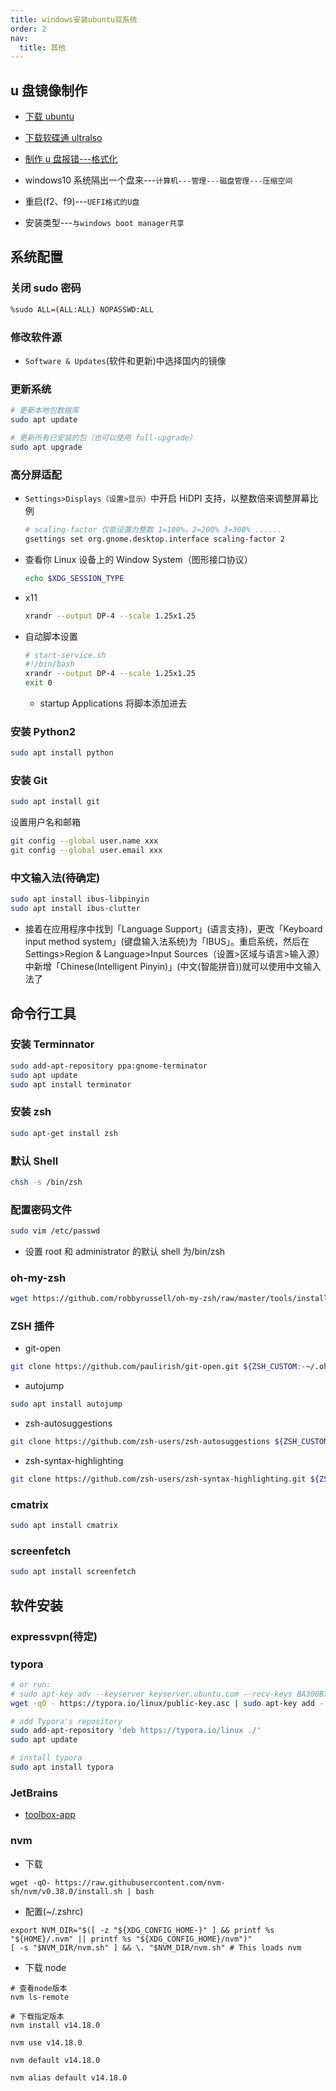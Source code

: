 ```yaml
---
title: windows安装ubuntu双系统
order: 2
nav:
  title: 其他
---
```


## u 盘镜像制作

- [下载 ubuntu](<[https://ubuntu.com/download](https://ubuntu.com/download)>)

- [下载软碟通 ultralso](https://cn.ultraiso.net/)

- [制作 u 盘报错---格式化](https://www.diskgenius.cn/exp/dg-530.php)

- windows10 系统隔出一个盘来---`计算机---管理---磁盘管理---压缩空间`
- 重启(f2、f9)---`UEFI格式的U盘`

- 安装类型---`与windows boot manager共享`

## 系统配置

### 关闭 sudo 密码

```bash
%sudo ALL=(ALL:ALL) NOPASSWD:ALL
```

### 修改软件源

- `Software & Updates`(软件和更新)中选择国内的镜像

### 更新系统

```bash
# 更新本地包数据库
sudo apt update

# 更新所有已安装的包（也可以使用 full-upgrade）
sudo apt upgrade
```

### 高分屏适配

- `Settings>Displays（设置>显示）`中开启 HiDPI 支持，以整数倍来调整屏幕比例

  ```bash
  # scaling-factor 仅能设置为整数 1=100%，2=200% 3=300% ......
  gsettings set org.gnome.desktop.interface scaling-factor 2
  ```

- 查看你 Linux 设备上的 Window System（图形接口协议）

  ```bash
  echo $XDG_SESSION_TYPE
  ```

- x11

  ```bash
  xrandr --output DP-4 --scale 1.25x1.25
  ```

- 自动脚本设置

  ```bash
  # start-service.sh
  #!/bin/bash
  xrandr --output DP-4 --scale 1.25x1.25
  exit 0
  ```

  - startup Applications 将脚本添加进去

### 安装 Python2

```bash
sudo apt install python
```

### 安装 Git

```bash
sudo apt install git
```

设置用户名和邮箱

```bash
git config --global user.name xxx
git config --global user.email xxx
```

### 中文输入法(待确定)

```bash
sudo apt install ibus-libpinyin
sudo apt install ibus-clutter
```

- 接着在应用程序中找到「Language Support」(语言支持)，更改「Keyboard input method system」(键盘输入法系统)为「IBUS」。重启系统，然后在 Settings>Region & Language>Input Sources（设置>区域与语言>输入源）中新增「Chinese(Intelligent Pinyin)」(中文(智能拼音))就可以使用中文输入法了

## 命令行工具

### 安装 Terminnator

```bash
sudo add-apt-repository ppa:gnome-terminator
sudo apt update
sudo apt install terminator
```

### 安装 zsh

```bash
sudo apt-get install zsh
```

### 默认 Shell

```bash
chsh -s /bin/zsh
```

### 配置密码文件

```bash
sudo vim /etc/passwd
```

- 设置 root 和 administrator 的默认 shell 为/bin/zsh

### oh-my-zsh

```bash
wget https://github.com/robbyrussell/oh-my-zsh/raw/master/tools/install.sh -O - | sh
```

### ZSH 插件

- git-open

```bash
git clone https://github.com/paulirish/git-open.git ${ZSH_CUSTOM:-~/.oh-my-zsh/custom}/plugins/git-open
```

- autojump

```bash
sudo apt install autojump
```

- zsh-autosuggestions

```bash
git clone https://github.com/zsh-users/zsh-autosuggestions ${ZSH_CUSTOM:-~/.oh-my-zsh/custom}/plugins/zsh-autosuggestions
```

- zsh-syntax-highlighting

```bash
git clone https://github.com/zsh-users/zsh-syntax-highlighting.git ${ZSH_CUSTOM:-~/.oh-my-zsh/custom}/plugins/zsh-syntax-highlighting
```

### cmatrix

```bash
sudo apt install cmatrix
```

### screenfetch

```bash
sudo apt install screenfetch
```

## 软件安装

### expressvpn(待定)

### typora

```bash
# or run:
# sudo apt-key adv --keyserver keyserver.ubuntu.com --recv-keys BA300B7755AFCFAE
wget -qO - https://typora.io/linux/public-key.asc | sudo apt-key add -

# add Typora's repository
sudo add-apt-repository 'deb https://typora.io/linux ./'
sudo apt update

# install typora
sudo apt install typora
```

### JetBrains

- [toolbox-app](https://www.jetbrains.com/toolbox-app/)

### nvm

- 下载

```shell
wget -qO- https://raw.githubusercontent.com/nvm-sh/nvm/v0.38.0/install.sh | bash
```

- 配置(~/.zshrc)

```shell
export NVM_DIR="$([ -z "${XDG_CONFIG_HOME-}" ] && printf %s "${HOME}/.nvm" || printf %s "${XDG_CONFIG_HOME}/nvm")"
[ -s "$NVM_DIR/nvm.sh" ] && \. "$NVM_DIR/nvm.sh" # This loads nvm
```

- 下载 node

```shell
# 查看node版本
nvm ls-remote

# 下载指定版本
nvm install v14.18.0

nvm use v14.18.0

nvm default v14.18.0

nvm alias default v14.18.0
```
